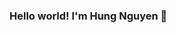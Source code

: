 ### Hello world! I'm Hung Nguyen 👋

<!--
**hungnguyen7/hungnguyen7** is a ✨ _special_ ✨ repository because its `README.md` (this file) appears on your GitHub profile.

- 🌱 I’m currently learning Computer Science
-->
